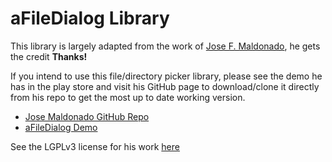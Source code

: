 aFileDialog Library
===================

This library is largely adapted from the work of 
[Jose F. Maldonado](http://jfmdev.github.io/), he gets the credit 
**Thanks!**

If you intend to use this file/directory picker library, 
please see the demo he has in the play store and visit his GitHub 
page to download/clone it directly from his repo to get the most up to 
date working version.

* [Jose Maldonado GitHub Repo](https://github.com/jfmdev/aFileDialog) 
* [aFileDialog Demo](https://play.google.com/store/apps/details?id=ar.com.daidalos.afiledialog.test)

See the LGPLv3 license for his work [here](license) 
